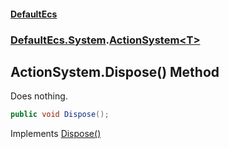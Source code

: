 #### [DefaultEcs](DefaultEcs.md 'DefaultEcs')
### [DefaultEcs.System](DefaultEcs.md#DefaultEcs.System 'DefaultEcs.System').[ActionSystem&lt;T&gt;](ActionSystem_T_.md 'DefaultEcs.System.ActionSystem<T>')

## ActionSystem<T>.Dispose() Method

Does nothing.

```csharp
public void Dispose();
```

Implements [Dispose()](https://docs.microsoft.com/en-us/dotnet/api/System.IDisposable.Dispose 'System.IDisposable.Dispose')